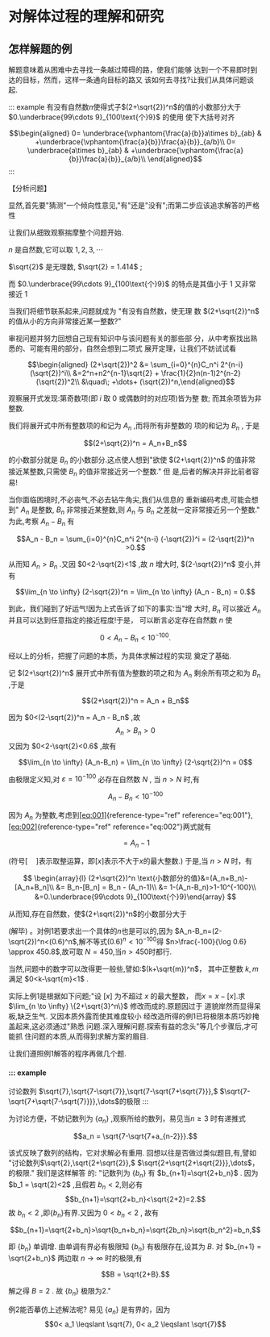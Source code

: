 # 对解体过程的理解和研究

## 怎样解题的例

解题意味着从困难中去寻找一条越过障碍的路，使我们能够
达到一个不易即时到达的目标，然而，这样一条通向目标的路又
该如何去寻找?让我们从具体问题谈起.

::: example
有没有自然数$n$使得式子$(2+\sqrt{2})^n$的值的小数部分大于
$0.\underbrace{99\cdots 9}_{100\text{个}9}$ 的使用 使下大括号对齐

$$\begin{aligned}
    0=    \underbrace{\vphantom{\frac{a}{b}}a\times b}_{ab} & +\underbrace{\vphantom{\frac{a}{b}}\frac{a}{b}}_{a/b}\\
    0=    \underbrace{a\times b}_{ab} & +\underbrace{\vphantom{\frac{a}{b}}\frac{a}{b}}_{a/b}\\
  \end{aligned}$$
:::

【分析问题】

显然,首先要\"猜测\"一个倾向性意见,\"有\"还是\"没有\";而第二步应该追求解答的严格性

让我们从细致观察揣摩整个问题开始.

$n$ 是自然数,它可以取 $1,2,3,\cdots$

$\sqrt{2}$ 是无理数, $\sqrt{2} = 1.414$ ;

而 $0.\underbrace{99\cdots 9}_{100\text{个}9}$ 的特点是其值小于 $1$
又非常接近 $1$

当我们将细节联系起来,问题就成为 \"有没有自然数，使无理 数
$(2+\sqrt{2})^n$ 的值从小的方向非常接近某一整数?\"

审视问题并努力回想自己现有知识中与该问题有关的那些部
分，从中考察找出熟悉的、可能有用的部分，自然会想到二项式
展开定理，让我们不妨试试看

$$\begin{aligned}
    (2+\sqrt{2})^2
        &= \sum_{i=0}^{n}C_n^i 2^{n-i} (\sqrt{2})^i\\
        &=2^n+n2^{n-1}\sqrt{2} + \frac{1}{2}n(n-1)2^{n-2}(\sqrt{2})^2\\
        &\quad\; +\dots+ (\sqrt{2})^n,\end{aligned}$$

观察展开式发现:第奇数项(即 $i$ 取 $0$ 或偶数时的对应项)皆为整 数;
而其余项皆为非整数.

我们将展开式中所有整数项的和记为 $A_n$ ,而将所有非整数的 项的和记为
$B_n$ , 于是

$$(2+\sqrt{2})^n = A_n+B_n$$

的小数部分就是 $B_n$ 的小数部分.这点使人想到\"欲使 $(2+\sqrt{2})^n$
的值非常接近某整数,只需使 $B_n$ 的值非常接近另一个整数.\" 但
是,后者的解决并非比前者容易!

当你面临困境时,不必丧气,不必去钻牛角尖,我们从信息的
重新编码考虑,可能会想到\" $A_n$ 是整数, $B_n$ 非常接近某整数,则 $A_n$ 与
$B_n$ 之差就一定非常接近另一个整数.\" 为此,考察 $A_n-B_n$ 有

$$A_n - B_n = \sum_{i=0}^{n}C_n^i 2^{n-i} (-\sqrt{2})^i = (2-\sqrt{2})^n >0.$$

从而知 $A_n > B_n$ .又因 $0<2-\sqrt{2}<1$ ,故 $n$ 增大时,
$(2-\sqrt{2})^n$ 变小,并有

$$\lim_{n \to \infty} (2-\sqrt{2})^n = 
  \lim_{n \to \infty} (A_n - B_n) = 0.$$

到此，我们碰到了好运气!因为上式告诉了如下的事实:当\"增 大时, $B_n$
可以接近 $A_n$ 并且可以达到任意指定的接近程度!于是，
可以断言必定存在自然数 $n$ 使

$$0<A_n - B_n<10^{-100}.$$

经以上的分析，把握了问题的本质，为具体求解过程的实现 奠定了基础.

记 $(2+\sqrt{2})^n$ 展开式中所有值为整数的项之和为 $A_n$
剩余所有项之和为 $B_n$ ,于是

$$(2+\sqrt{2})^n = A_n + B_n$$

因为 $0<(2-\sqrt{2})^n = A_n - B_n$ ,故 $$\label{eq:001}
  A_n>B_n>0$$ 又因为 $0<2-\sqrt{2}<0.6$ ,故有

$$\lim_{n \to \infty} (A_n-B_n) = 
  \lim_{n \to \infty} (2-\sqrt{2})^n = 0$$

由极限定义知,对 $\varepsilon=10^{-100}$ 必存在自然数 $N$ , 当 $n>N$
时,有

$$\label{eq:002}
  A_n-B_n<10^{-100}$$

因为 $A_n$ 为整数,考虑到[\[eq:001\]](#eq:001){reference-type="ref"
reference="eq:001"},[\[eq:002\]](#eq:002){reference-type="ref"
reference="eq:002"}两式就有

$$=A_n-1$$

(符号$[\quad]$表示取整运算，即$[x]$表示不大于$x$的最大整数.) 于是,当
$n>N$ 时，有

$$
\begin{array}{l}
(2+\sqrt{2})^n \text{小数部分的值}&=(A_n+B_n)-[A_n+B_n]\\
&= B_n-[B_n] = B_n - (A_n-1)\\
&= 1-(A_n-B_n)>1-10^{-100}\\
&=0.\underbrace{99\cdots 9}_{100\text{个}9}\end{array}
$$

从而知,存在自然数，使$(2+\sqrt{2})^n$的小数部分大于

(解毕) 。对例1若要求出一个具体的$n$也是可以的,因为
$A_n-B_n=(2-\sqrt{2})^n<(0.6)^n$,解不等式$(0.6)^n<10^{-100}$得
$n>\frac{-100}{\log 0.6} \approx 450.8$,故可取 $N=450$,当$n>450$时都行.

当然,问题中的数字可以改得更一般些,譬如:$(k+\sqrt{m})^n$， 其中正整数
$k,m$ 满足 $0<k-\sqrt{m}<1$ .

实际上例1是根据如下问题;\"设 $[x]$ 为不超过 $x$ 的最大整数，
而${x}=x-[x]$.求 $\lim_{n \to \infty} \{2+\sqrt{3}^n\}$
修改而成的.原题因过于 道貌岸然而显得呆板,缺乏生气.
又因本质外露而使其难度较小
经改造所得的例1已将极限本质巧妙掩盖起来,这必须通过\"熟悉
问题.深入理解问题.探索有益的念头\"等几个步骤后,才可能抓
住问题的本质,从而得到求解方案的眉目.

让我们遵照例1解答的程序再做几个题.

#### ::: example
讨论数列 $\sqrt{7},\sqrt{7-\sqrt{7}},\sqrt{7-\sqrt{7+\sqrt{7}}},$
$\sqrt{7-\sqrt{7+\sqrt{7-\sqrt{7}}}},\dots$的极限
:::

为讨论方便，不妨记数列为 $\{a_n\}$ ,观察所给的数列，易见当$n\geqslant 3$
时有递推式

$$a_n = \sqrt{7-\sqrt{7+a_{n-2}}}.$$

该式反映了数列的结构，它对求解必有重用. 回想以往是否做过类似题目,有,譬如
"讨论数列$\sqrt{2},\sqrt{2+\sqrt{2}},$
$\sqrt{2+\sqrt{2+\sqrt{2}}},\dots$，的极限." 我们是这样解答 的:
"记数列为 $\{b_n\}$ 有 $b_{n+1}=\sqrt{2+b_n}$ . 因为 $b_1 = \sqrt{2}<2$
,且假若 $b_n<2$,则必有 $$b_{n+1}=\sqrt{2+b_n}<\sqrt{2+2}=2.$$ 故 $b_n<2$
,即$\{b_n\}$有界.又因为 $0 <b_n< 2$ , 故有

$$b_{n+1}=\sqrt{2+b_n}>\sqrt{b_n+b_n}=\sqrt{2b_n}>\sqrt{b_n^2}=b_n,$$

即 $\{b_n\}$ 单调增. 由单调有界必有极限知 $\{b_n\}$ 有极限存在,设其为
$B$. 对 $b_{n+1} = \sqrt{2+b_n}$ 两边取 $n\rightarrow \infty$
时的极限,有

$$B = \sqrt{2+B}.$$

解之得 $B=2$ . 故 $\{b_n\}$ 极限为2.\"

例2能否摹仿上述解法呢? 易见 $\{a_n\}$ 是有界的，因为
$$0< a_1 \leqslant \sqrt{7}, 
  0< a_2 \leqslant \sqrt{7}$$
